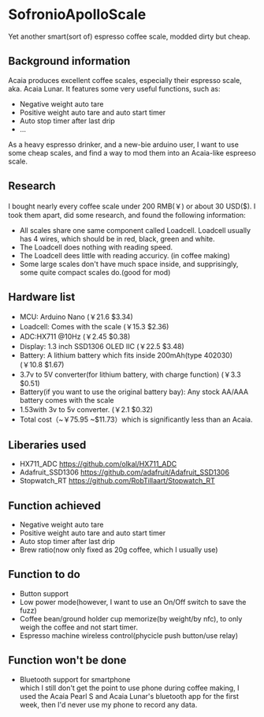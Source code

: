 # SofronioApolloScale
Yet another smart(sort of) espresso coffee scale, modded dirty but cheap.<br />
## Background information
Acaia produces excellent coffee scales, especially their espresso scale, aka. Acaia Lunar. It features some very useful functions, such as:
* Negative weight auto tare
* Positive weight auto tare and auto start timer
* Auto stop timer after last drip
* ...

As a heavy espresso drinker, and a new-bie arduino user, I want to use some cheap scales, and find a way to mod them into an Acaia-like espreeso scale.<br />
## Research
I bought nearly every coffee scale under 200 RMB(￥) or about 30 USD($). I took them apart, did some research, and found the following information:
* All scales share one same component called Loadcell. Loadcell usually has 4 wires, which should be in red, black, green and white.
* The Loadcell does nothing with reading speed.
* The Loadcell dees little with reading accuricy. (in coffee making)
* Some large scales don't have much space inside, and supprisingly, some quite compact scales do.(good for mod)

## Hardware list
* MCU: Arduino Nano (￥21.6 $3.34)
* Loadcell: Comes with the scale (￥15.3 $2.36)
* ADC:HX711 @10Hz (￥2.45 $0.38)
* Display: 1.3 inch SSD1306 OLED IIC (￥22.5 $3.48)
* Battery: A lithium battery which fits inside 200mAh(type 402030) (￥10.8 $1.67)
* 3.7v to 5V converter(for lithium battery, with charge function) (￥3.3 $0.51)
* Battery(if you want to use the original battery bay): Any stock AA/AAA battery comes with the scale
* 1.53with 3v to 5v converter. (￥2.1 $0.32)
* Total cost（~￥75.95 ~$11.73）which is significantly less than an Acaia.

## Liberaries used
* HX711_ADC https://github.com/olkal/HX711_ADC
* Adafruit_SSD1306 https://github.com/adafruit/Adafruit_SSD1306
* Stopwatch_RT https://github.com/RobTillaart/Stopwatch_RT

## Function achieved
* Negative weight auto tare
* Positive weight auto tare and auto start timer
* Auto stop timer after last drip
* Brew ratio(now only fixed as 20g coffee, which I usually use)

## Function to do
* Button support
* Low power mode(however, I want to use an On/Off switch to save the fuzz)
* Coffee bean/ground holder cup memorize(by weight/by nfc), to only weigh the coffee and not start timer.
* Espresso machine wireless control(phycicle push button/use relay)

## Function won't be done
* Bluetooth support for smartphone
<br />which I still don't get the point to use phone during coffee making, I used the Acaia Pearl S and Acaia Lunar's bluetooth app for the first week, then I'd never use my phone to record any data.
